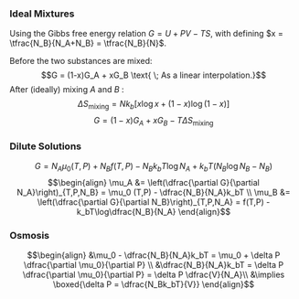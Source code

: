 ### Ideal Mixtures
Using the Gibbs free energy relation $G = U + PV - TS$, with defining $x = \tfrac{N_B}{N_A+N_B} = \tfrac{N_B}{N}$.

Before the two substances are mixed:
$$G = (1-x)G_A + xG_B \text{ \; As a linear interpolation.}$$
After (ideally) mixing $A$ and $B$ :
$$\Delta S_\text{mixing} = Nk_b\left[x\log x + (1-x)\log(1-x)\right]$$
$$G = (1-x)G_A + xG_B - T\Delta S_\text{mixing}$$

### Dilute Solutions
$$G = N_A \mu_0 (T,P) + N_B f(T, P) - N_B k_b T \log N_A + k_bT\left(N_B\log N_B - N_B\right)$$
$$\begin{align}
\mu_A &= \left(\dfrac{\partial G}{\partial N_A}\right)_{T,P,N_B} = \mu_0 (T,P) - \dfrac{N_B}{N_A}k_bT \\
\mu_B &= \left(\dfrac{\partial G}{\partial N_B}\right)_{T,P,N_A} = f(T,P) - k_bT\log\dfrac{N_B}{N_A} 
\end{align}$$

### Osmosis
$$\begin{align}
&\mu_0 - \dfrac{N_B}{N_A}k_bT = \mu_0 + \delta P \dfrac{\partial \mu_0}{\partial P} \\
&\dfrac{N_B}{N_A}k_bT = \delta P \dfrac{\partial \mu_0}{\partial P} = \delta P \dfrac{V}{N_A}\\
&\implies \boxed{\delta P = \dfrac{N_Bk_bT}{V}}
\end{align}$$
